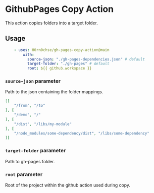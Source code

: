 # GithubPages Copy Action

This action copies folders into a target folder.

## Usage

```yaml
    - uses: H0rn0chse/gh-pages-copy-action@main
        with:
          source-json: "./gh-pages-dependencies.json" # default
          target-folder: "./gh-pages" # default
          root: ${{ github.workspace }}
```

### `source-json` parameter
Path to the json containing the folder mappings.
```json
[[
    "/from", "/to"
], [
    "/demo", "/"
], [
    "/dist", "/libs/my-module"
], [
    "/node_modules/some-dependency/dist", "/libs/some-dependency"
]]
```

### `target-folder` parameter
Path to gh-pages folder.

### `root` parameter
Root of the project within the github action used during copy.